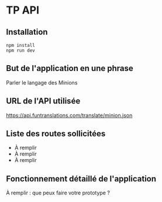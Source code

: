 # TP API

## Installation

```
npm install
npm run dev
```

## But de l'application en une phrase

Parler le langage des Minions

## URL de l'API utilisée

https://api.funtranslations.com/translate/minion.json

## Liste des routes sollicitées

- À remplir
- À remplir
- À remplir

## Fonctionnement détaillé de l'application

À remplir : que peux faire votre prototype ?
